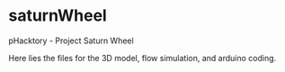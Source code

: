 # saturnWheel
pHacktory - Project Saturn Wheel

Here lies the files for the 3D model, flow simulation, and arduino coding.
